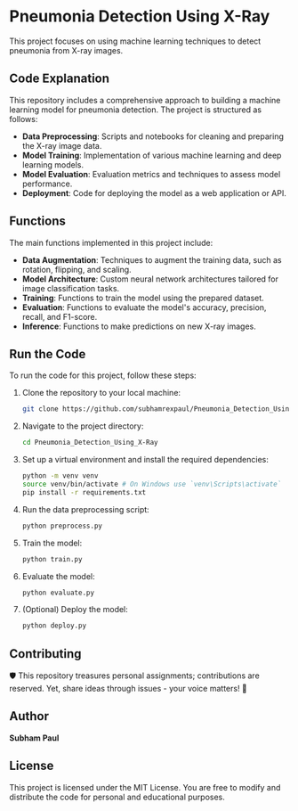 # Pneumonia Detection Using X-Ray

This project focuses on using machine learning techniques to detect pneumonia from X-ray images.

## Code Explanation

This repository includes a comprehensive approach to building a machine learning model for pneumonia detection. The project is structured as follows:

- **Data Preprocessing**: Scripts and notebooks for cleaning and preparing the X-ray image data.
- **Model Training**: Implementation of various machine learning and deep learning models.
- **Model Evaluation**: Evaluation metrics and techniques to assess model performance.
- **Deployment**: Code for deploying the model as a web application or API.

## Functions

The main functions implemented in this project include:

- **Data Augmentation**: Techniques to augment the training data, such as rotation, flipping, and scaling.
- **Model Architecture**: Custom neural network architectures tailored for image classification tasks.
- **Training**: Functions to train the model using the prepared dataset.
- **Evaluation**: Functions to evaluate the model's accuracy, precision, recall, and F1-score.
- **Inference**: Functions to make predictions on new X-ray images.

## Run the Code

To run the code for this project, follow these steps:

1. Clone the repository to your local machine:
    ```sh
    git clone https://github.com/subhamrexpaul/Pneumonia_Detection_Using_X-Ray.git
    ```
2. Navigate to the project directory:
    ```sh
    cd Pneumonia_Detection_Using_X-Ray
    ```
3. Set up a virtual environment and install the required dependencies:
    ```sh
    python -m venv venv
    source venv/bin/activate # On Windows use `venv\Scripts\activate`
    pip install -r requirements.txt
    ```
4. Run the data preprocessing script:
    ```sh
    python preprocess.py
    ```
5. Train the model:
    ```sh
    python train.py
    ```
6. Evaluate the model:
    ```sh
    python evaluate.py
    ```
7. (Optional) Deploy the model:
    ```sh
    python deploy.py
    ```

## Contributing

🛡️ This repository treasures personal assignments; contributions are reserved. Yet, share ideas through issues - your voice matters! 🌟

## Author

**Subham Paul**

## License

This project is licensed under the MIT License. You are free to modify and distribute the code for personal and educational purposes.
